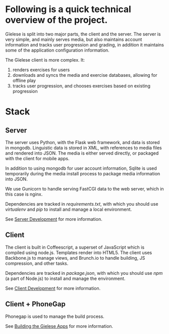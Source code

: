 # Following is a quick technical overview of the project. 


Gïelese is split into two major parts, the client and the server. The server is
very simple, and mainly serves media, but also maintains account information
and tracks user progression and grading, in addition it maintains some of the
application configuration information.


The Gïelese client is more complex. It:


1. renders exercises for users
1. downloads and syncs the media and exercise databases, allowing for offline play
1. tracks user progression, and chooses exercises based on existing progression


#  Stack


##  Server


The server uses Python, with the Flask web framework, and data is stored in
mongodb. Linguistic data is stored in XML, with references to media files and
rendered into JSON. The media is either served directly, or packaged with the
client for mobile apps.


In addition to using mongodb for user account information, Sqlite is used
temporarily during the media install process to package media information into
JSON.


We use Gunicorn to handle serving FastCGI data to the web server, which in this
case is nginx. 


Dependencies are tracked in *requirements.txt*, with which you should use
*virtualenv* and *pip* to install and manage a local environment.


See [Server Development](ServerDevelopment.html) for more information.


##  Client


The client is built in Coffeescript, a superset of JavaScript which is compiled
using node.js. Templates render into HTML5. The client uses Backbone.js to
manage views, and Brunch.io to handle building, JS compression, and other
tasks.


Dependencies are tracked in *package.json*, with which you should use *npm*
(a part of Node.js) to install and manage the environment.


See [Client Development](ClientDevelopment.html) for more information.


##  Client + PhoneGap


Phonegap is used to manage the build process. 


See [Building the Gielese Apps](BuildingTheGieleseApps.html) for more information.
